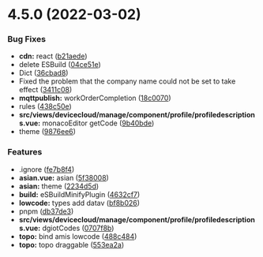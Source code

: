 # 4.5.0 (2022-03-02)


### Bug Fixes

* **cdn:** react ([b21aede](https://github.com/dgiot/dgiot-dashboard/commit/b21aedefe3660292611b101d69cf8ede4c8319d6))
* delete ESBuild ([04ce51e](https://github.com/dgiot/dgiot-dashboard/commit/04ce51e1a34e3ec5f00deaf0717198391d760396))
* Dict ([36cbad8](https://github.com/dgiot/dgiot-dashboard/commit/36cbad8d0757197ba5982673208317eedfefb540))
* Fixed the problem that the company name could not be set to take effect ([3411c08](https://github.com/dgiot/dgiot-dashboard/commit/3411c085dc72ae04c6cfce5359134f921707e88a))
* **mqttpublish:** workOrderCompletion ([18c0070](https://github.com/dgiot/dgiot-dashboard/commit/18c00701818f2607f726cfb81434cd95025a159f))
* rules ([438c50e](https://github.com/dgiot/dgiot-dashboard/commit/438c50e84368f1a2ea39a86d1e2c3ad8d62a4d92))
* **src/views/devicecloud/manage/component/profile/profiledescriptions.vue:** monacoEditor getCode ([9b40bde](https://github.com/dgiot/dgiot-dashboard/commit/9b40bdee855ed1b3ea3956e7000f5d94557bf2e4))
* theme ([9876ee6](https://github.com/dgiot/dgiot-dashboard/commit/9876ee62cd1613ed149a39d0e2d6891b95d95b4f))


### Features

* .ignore ([fe7b8f4](https://github.com/dgiot/dgiot-dashboard/commit/fe7b8f4d6a2a4f4ce0ffda07f2aba90e62485af2))
* **asian.vue:** asian ([5f38008](https://github.com/dgiot/dgiot-dashboard/commit/5f3800816e3e02974ea09a8ff4a9783d8ac8d986))
* **asian:** theme ([2234d5d](https://github.com/dgiot/dgiot-dashboard/commit/2234d5d2d70decfe13339f4517b2b20a1aae9ee4))
* **build:** eSBuildMinifyPlugin ([4632cf7](https://github.com/dgiot/dgiot-dashboard/commit/4632cf74835d5a5a4b6a6ba7efa7f4e23154ba93))
* **lowcode:** types add datav ([bf8b026](https://github.com/dgiot/dgiot-dashboard/commit/bf8b026088b80c760a05c1e10360c31deb4493d5))
* pnpm ([db37de3](https://github.com/dgiot/dgiot-dashboard/commit/db37de39b3b74b19e0e357084767b2befb99eaf2))
* **src/views/devicecloud/manage/component/profile/profiledescriptions.vue:** dgiotCodes ([0707f8b](https://github.com/dgiot/dgiot-dashboard/commit/0707f8b841bba1b7885ff7c2a03b6a9bdb270806))
* **topo:** bind amis lowcode ([488c484](https://github.com/dgiot/dgiot-dashboard/commit/488c4843821cdfde300da44661e965e659f421b5))
* **topo:** topo draggable ([553ea2a](https://github.com/dgiot/dgiot-dashboard/commit/553ea2a16c097fcb2fb668d2600622566b8acd49))




